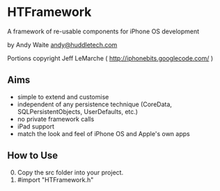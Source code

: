 HTFramework
===========

A framework of re-usable components for iPhone OS development

by Andy Waite <andy@huddletech.com>

Portions copyright Jeff LeMarche ( http://iphonebits.googlecode.com/ )

Aims
----

* simple to extend and customise
* independent of any persistence technique (CoreData, SQLPersistentObjects, UserDefaults, etc.)
* no private framework calls
* iPad support
* match the look and feel of iPhone OS and Apple's own apps

How to Use
----------

0. Copy the src folder into your project.
0. #import "HTFramework.h"